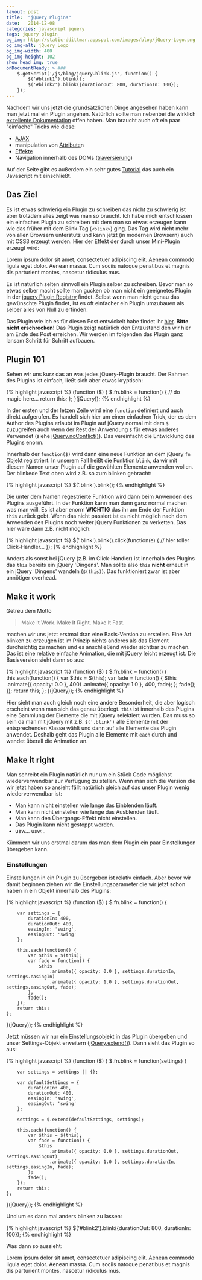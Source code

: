 ```yaml
---
layout: post
title:  "jQuery Plugins"
date:   2014-12-08
categories: javascript jquery
tags: jquery plugin
og_img: http://static-ddittmar.appspot.com/images/blog/jQuery-Logo.png
og_img-alt: jQuery Logo
og_img-width: 400
og_img-height: 102
show_head_img: true
onDocumentReady: > ###
    $.getScript('/js/blog/jquery.blink.js', function() {
        $('#blink1').blink();
        $('#blink2').blink({durationOut: 800, durationIn: 100});
    });
---
```

Nachdem wir uns jetzt die grundsätzlichen Dinge angesehen haben kann man jetzt mal ein Plugin angehen. Natürlich sollte man nebenbei die wirklich [exzellente Dokumentation](http://api.jquery.com/) offen haben. Man braucht auch oft ein paar "einfache" Tricks wie diese:

- [AJAX](http://api.jquery.com/category/ajax/)
- manipulation von [Attribute](http://api.jquery.com/category/attributes/)n
- [Effekte](http://api.jquery.com/category/effects/)
- Navigation innerhalb des DOMs ([traversierung](http://api.jquery.com/category/traversing/))

Auf der Seite gibt es außerdem ein sehr gutes [Tutorial](http://learn.jquery.com/) das auch ein Javascript mit einschließt.

## Das Ziel

Es ist etwas schwierig ein Plugin zu schreiben das nicht zu schwierig ist aber trotzdem alles zeigt was man so braucht. Ich habe mich entschlossen ein einfaches Plugin zu schreiben mit dem man so etwas erzeugen kann wie das früher mit dem Blink-Tag (`<blink>`) ging. Das Tag wird nicht mehr von allen Browsern unterstütz und kann jetzt (in modernen Browsern) auch mit CSS3 erzeugt werden. Hier der Effekt der durch unser Mini-Plugin erzeugt wird:

<p id="blink1" class="blink">Lorem ipsum dolor sit amet, consectetuer adipiscing elit. Aenean commodo ligula eget dolor. Aenean massa. Cum sociis natoque penatibus et magnis dis parturient montes, nascetur ridiculus mus.</p>

Es ist natürlich selten sinnvoll ein Plugin selber zu schreiben. Bevor man so etwas selber macht sollte man gucken ob man nicht ein geeignetes Plugin in der [jquery Plugin Registry](http://plugins.jquery.com/) findet. Selbst wenn man nicht genau das gewünschte Plugin findet, ist es oft einfacher ein Plugin umzubauen als selber alles von Null zu erfinden.

Das Plugin wie ich es für diesen Post entwickelt habe findet ihr [hier](/js/blog/jquery.blink.js). **Bitte nicht erschrecken!** Das Plugin zeigt natürlich den Entzustand den wir hier am Ende des Post erreichen. Wir werden im folgenden das Plugin ganz lansam Schritt für Schritt aufbauen.

## Plugin 101

Sehen wir uns kurz das an was jedes jQuery-Plugin braucht. Der Rahmen des Plugins ist einfach, ließt sich aber etwas kryptisch:

{% highlight javascript %}
(function ($) {
    $.fn.blink = function() {
        // do magic here...
        return this;
    };
}(jQuery));
{% endhighlight %}

In der ersten und der letzen Zeile wird eine `function` definiert und auch direkt aufgerufen. Es handelt sich hier um einen einfachen Trick, der es dem Author des Plugins erlaubt im Plugin auf jQuery normal mit dem `$` zuzugreifen auch wenn der Rest der Anwendung `$` für etwas anderes Verwendet (siehe [jQuery.noConflict()](http://api.jquery.com/jquery.noconflict/)). Das vereinfacht die Entwicklung des Plugins enorm.

Innerhalb der `function($)` wird dann eine neue Funktion an dem jQuery `fn` Objekt registriert. In unserem Fall heißt die Funktion `blink`, da wir mit diesem Namen unser Plugin auf die gewählten Elemente anwenden wollen. Der blinkede Text oben wird z.B. so zum blinken gebracht:

{% highlight javascript %}
$('.blink').blink();
{% endhighlight %}

Die unter dem Namen regestrierte Funktion wird dann beim Anwenden des Plugins ausgeführt. In der Funktion kann man dann ganz normal machen was man will. Es ist aber enorm **WICHTIG** das ihr am Ende der Funktion `this` zurück gebt. Wenn das nicht passiert ist es nicht möglich nach dem Anwenden des Plugins noch weiter jQuery Funktionen zu verketten. Das hier wäre dann z.B. nicht möglich:

{% highlight javascript %}
$('.blink').blink().click(function(e) {
    // hier toller Click-Handler...
});
{% endhighlight %}

Anders als sonst bei jQuery (z.B. im Click-Handler) ist innerhalb des Plugins das `this` bereits ein jQuery 'Dingens'. Man sollte also `this` **nicht** erneut in ein jQuery 'Dingens' wandeln (`$(this)`). Das funktioniert zwar ist aber unnötiger overhead.  

## Make it work

Getreu dem Motto

> Make It Work. Make It Right. Make It Fast.

machen wir uns jetzt erstmal dran eine Basis-Version zu erstellen. Eine Art blinken zu erzeugen ist im Prinzip nichts anderes als das Element durchsichtig zu machen und es anschließend wieder sichtbar zu machen. Das ist eine relative einfache Animation, die mit jQuery leicht erzeugt ist. Die Basisversion sieht dann so aus:

{% highlight javascript %}
(function ($) {
    $.fn.blink = function() {
        this.each(function() {
            var $this = $(this);
            var fade = function() {
                $this
                    .animate({ opacity: 0.0 }, 400)
                    .animate({ opacity: 1.0 }, 400, fade);
            };
            fade();
        });
        return this;
    };
}(jQuery));
{% endhighlight %}

Hier sieht man auch gleich noch eine andere Besonderheit, die aber logisch erscheint wenn man sich das genau überlegt. `this` ist innerhalb des Plugins eine Sammlung der Elemente die mit jQuery selektiert wurden. Das muss so sein da man mit jQuery mit z.B. `$('.blink')` alle Elemente mit der entsprechenden Klasse wählt und dann auf alle Elemente das Plugin anwendet. Deshalb geht das Plugin alle Elemente mit `each` durch und wendet überall die Animation an.

## Make it right

Man schreibt ein Plugin natürlich nur um ein Stück Code möglichst wiederverwendbar zur Verfügung zu stellen. Wenn man sich die Version die wir jetzt haben so ansieht fällt natürlich gleich auf das unser Plugin wenig wiederverwendbar ist:

* Man kann nicht einstellen wie lange das Einblenden läuft.
* Man kann nicht einstellen wie lange das Ausblenden läuft.
* Man kann den Übergangs-Effekt nicht einstellen.
* Das Plugin kann nicht gestoppt werden.
* usw... usw...

Kümmern wir uns erstmal darum das man dem Plugin ein paar Einstellungen übergeben kann.

### Einstellungen

Einstellungen in ein Plugin zu übergeben ist relativ einfach. Aber bevor wir damit beginnen ziehen wir die Einstellungsparameter die wir jetzt schon haben in ein Objekt innerhalb des Plugins:

{% highlight javascript %}
(function ($) {
    $.fn.blink = function() {
        
        var settings = {
            durationIn: 400,
            durationOut: 400,
            easingIn: 'swing',
            easingOut: 'swing'
        };
        
        this.each(function() {
            var $this = $(this);
            var fade = function() {
                $this
                    .animate({ opacity: 0.0 }, settings.durationIn, settings.easingIn)
                    .animate({ opacity: 1.0 }, settings.durationOut, settings.easingOut, fade);
            };
            fade();
        });
        return this;
    };
}(jQuery));
{% endhighlight %}

Jetzt müssen wir nur ein Einstellungsobjekt in das Plugin übergeben und unser Settings-Objekt erweitern ([jQuery.extend()](http://api.jquery.com/jquery.extend/)). Dann sieht das Plugin so aus:

{% highlight javascript %}
(function ($) {
    $.fn.blink = function(settings) {
        
        var settings = settings || {};
        
        var defaultSettings = {
            durationIn: 400,
            durationOut: 400,
            easingIn: 'swing',
            easingOut: 'swing'
        };
        
        settings = $.extend(defaultSettings, settings);
        
        this.each(function() {
            var $this = $(this);
            var fade = function() {
                $this
                    .animate({ opacity: 0.0 }, settings.durationOut, settings.easingOut)
                    .animate({ opacity: 1.0 }, settings.durationIn, settings.easingIn, fade);
            };
            fade();
        });
        return this;
    };
}(jQuery));
{% endhighlight %}

Und um es dann mal anders blinken zu lassen:

{% highlight javascript %}
$('#blink2').blink({durationOut: 800, durationIn: 100});
{% endhighlight %}

Was dann so aussieht:

<p id="blink2" class="blink">Lorem ipsum dolor sit amet, consectetuer adipiscing elit. Aenean commodo ligula eget dolor. Aenean massa. Cum sociis natoque penatibus et magnis dis parturient montes, nascetur ridiculus mus.</p>